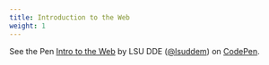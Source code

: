 ```yaml
---
title: Introduction to the Web
weight: 1
---
```


<p data-height="600" data-theme-id="33744" data-slug-hash="2b550bdff3ba514b461cdd2530d97897" data-default-tab="js" data-user="lsuddem" data-embed-version="2" data-pen-title="Intro to the Web" data-editable="true" class="codepen">See the Pen <a href="https://codepen.io/lsuddem/pen/xxYXKWz/7305ef8e57fe9b1ad4f2817aeb64a33e">Intro to the Web</a> by LSU DDE (<a href="https://codepen.io/lsuddem">@lsuddem</a>) on <a href="https://codepen.io">CodePen</a>.</p>
<script async src="https://static.codepen.io/assets/embed/ei.js"></script>
